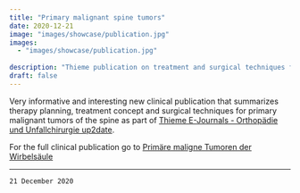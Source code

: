 ```yaml
---
title: "Primary malignant spine tumors"
date: 2020-12-21
image: "images/showcase/publication.jpg"
images: 
  - "images/showcase/publication.jpg"
  
description: "Thieme publication on treatment and surgical techniques for primary malignant tumors of the spine"
draft: false
---
```


Very informative and interesting new clinical publication that summarizes therapy planning, treatment concept and surgical techniques for primary malignant tumors of the spine 
as part of [Thieme E-Journals - Orthopädie und Unfallchirurgie up2date](https://www.thieme-connect.com/products/ejournals/journal/10.1055/s-00000132). 

<!--more-->

For the full clinical publication go to [Primäre maligne Tumoren der Wirbelsäule](https://www.thieme-connect.com/products/ejournals/abstract/10.1055/a-1127-3877?lang=de#info)

---

`21 December 2020`
